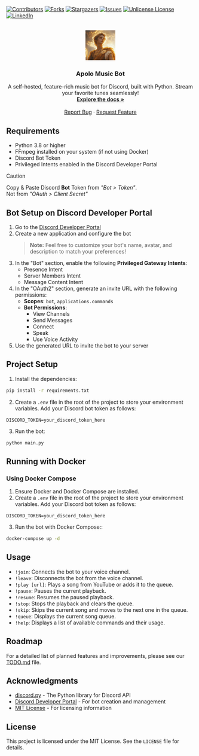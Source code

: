 <!-- PROJECT SHIELDS -->
[![Contributors][contributors-shield]][contributors-url]
[![Forks][forks-shield]][forks-url]
[![Stargazers][stars-shield]][stars-url]
[![Issues][issues-shield]][issues-url]
[![Unlicense License][license-shield]][license-url]
[![LinkedIn][linkedin-shield]][linkedin-url]


<!-- PROJECT LOGO -->
<br />
<div align="center">
  <a href="https://github.com/DanteZulli/apolo-music-bot">
    <img src="images/logo.png" alt="Logo" width="80" height="80">
  </a>

  <h3 align="center">Apolo Music Bot</h3>

  <p align="center">
     A self-hosted, feature-rich music bot for Discord, built with Python. Stream your favorite tunes seamlessly!
    <br />
    <a href="https://github.com/DanteZulli/apolo-music-bot"><strong>Explore the docs »</strong></a>
    <br />
    <br />
    <a href="https://github.com/DanteZulli/apolo-music-bot/issues/new?labels=bug&template=bug-report---.md">Report Bug</a>
    &middot;
    <a href="https://github.com/DanteZulli/apolo-music-bot/issues/new?labels=enhancement&template=feature-request---.md">Request Feature</a>
  </p>
</div>

## Requirements

- Python 3.8 or higher
- FFmpeg installed on your system (if not using Docker)
- Discord Bot Token
- Privileged Intents enabled in the Discord Developer Portal

> [!CAUTION]
> Copy & Paste Discord **Bot** Token from _"Bot > Token"_. \
> Not from _"OAuth > Client Secret"_

## Bot Setup on Discord Developer Portal

1. Go to the [Discord Developer Portal](https://discord.com/developers/applications)
2. Create a new application and configure the bot
   > **Note:** Feel free to customize your bot's name, avatar, and description to match your preferences!
3. In the "Bot" section, enable the following **Privileged Gateway Intents**:
   - Presence Intent
   - Server Members Intent
   - Message Content Intent
4. In the "OAuth2" section, generate an invite URL with the following permissions:
   - **Scopes**: `bot`, `applications.commands`
   - **Bot Permissions**:
     - View Channels
     - Send Messages
     - Connect
     - Speak
     - Use Voice Activity
5. Use the generated URL to invite the bot to your server

## Project Setup

1. Install the dependencies:
```bash
pip install -r requirements.txt
```

2. Create a `.env` file in the root of the project to store your environment variables. Add your Discord bot token as follows:
```env
DISCORD_TOKEN=your_discord_token_here
```

3. Run the bot:
```bash
python main.py
```

## Running with Docker

### Using Docker Compose

1. Ensure Docker and Docker Compose are installed.
2. Create a `.env` file in the root of the project to store your environment variables. Add your Discord bot token as follows:
```env
DISCORD_TOKEN=your_discord_token_here
```
3. Run the bot with Docker Compose::
```bash
docker-compose up -d
```

## Usage

- `!join`: Connects the bot to your voice channel.
- `!leave`: Disconnects the bot from the voice channel.
- `!play [url]`:  Plays a song from YouTube or adds it to the queue.
- `!pause`: Pauses the current playback.
- `!resume`: Resumes the paused playback.
- `!stop`: Stops the playback and clears the queue.
- `!skip`: Skips the current song and moves to the next one in the queue.
- `!queue`: Displays the current song queue.
- `!help`: Displays a list of available commands and their usage.

## Roadmap

For a detailed list of planned features and improvements, please see our [TODO.md](TODO.md) file.

## Acknowledgments

* [discord.py](https://discordpy.readthedocs.io/en/stable/) - The Python library for Discord API
* [Discord Developer Portal](https://discord.com/developers/applications) - For bot creation and management
* [MIT License](https://opensource.org/licenses/MIT) - For licensing information

## License

This project is licensed under the MIT License. See the `LICENSE` file for details.


<!-- MARKDOWN LINKS & IMAGES -->
[contributors-shield]: https://img.shields.io/github/contributors/DanteZulli/apolo-music-bot?style=for-the-badge
[contributors-url]: https://github.com/DanteZulli/apolo-music-bot/graphs/contributors
[forks-shield]: https://img.shields.io/github/forks/DanteZulli/apolo-music-bot?style=for-the-badge
[forks-url]: https://github.com/DanteZulli/apolo-music-bot/network/members
[stars-shield]: https://img.shields.io/github/stars/DanteZulli/apolo-music-bot?style=for-the-badge
[stars-url]: https://github.com/DanteZulli/apolo-music-bot/stargazers
[issues-shield]: https://img.shields.io/github/issues/DanteZulli/apolo-music-bot.svg?style=for-the-badge
[issues-url]: https://github.com/DanteZulli/apolo-music-bot/issues
[license-shield]: https://img.shields.io/github/license/DanteZulli/apolo-music-bot.svg?style=for-the-badge
[license-url]: https://github.com/DanteZulli/apolo-music-bot/blob/master/LICENSE
[linkedin-shield]: https://img.shields.io/badge/-LinkedIn-black.svg?style=for-the-badge&logo=linkedin&colorB=555
[linkedin-url]: https://www.linkedin.com/in/dante-zulli/
